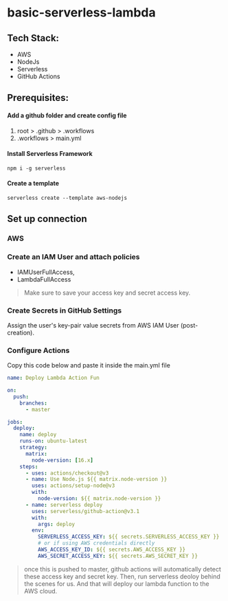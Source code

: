 # basic-serverless-lambda

## Tech Stack:

- AWS
- NodeJs
- Serverless
- GitHub Actions

## Prerequisites:

#### Add a github folder and create config file

1. root > .github > .workflows
2. .workflows > main.yml

#### Install Serverless Framework

```shell
npm i -g serverless
```

#### Create a template

```shell
serverless create --template aws-nodejs
```

## Set up connection

### AWS

### Create an IAM User and attach policies

- IAMUserFullAccess,
- LambdaFullAccess

> Make sure to save your access key and secret access key.

### Create Secrets in GitHub Settings

Assign the user's key-pair value secrets from AWS IAM User (post-creation).

### Configure Actions

Copy this code below and paste it inside the main.yml file

```yml
name: Deploy Lambda Action Fun

on:
  push:
    branches:
      - master

jobs:
  deploy:
    name: deploy
    runs-on: ubuntu-latest
    strategy:
      matrix:
        node-version: [16.x]
    steps:
      - uses: actions/checkout@v3
      - name: Use Node.js ${{ matrix.node-version }}
        uses: actions/setup-node@v3
        with:
          node-version: ${{ matrix.node-version }}
      - name: serverless deploy
        uses: serverless/github-action@v3.1
        with:
          args: deploy
        env:
          SERVERLESS_ACCESS_KEY: ${{ secrets.SERVERLESS_ACCESS_KEY }}
          # or if using AWS credentials directly
          AWS_ACCESS_KEY_ID: ${{ secrets.AWS_ACCESS_KEY }}
          AWS_SECRET_ACCESS_KEY: ${{ secrets.AWS_SECRET_KEY }}
```

> once this is pushed to master, github actions will automatically detect these access key and secret key. Then, run serverless deoloy behind the scenes for us. And that will deploy our lambda function to the AWS cloud.
